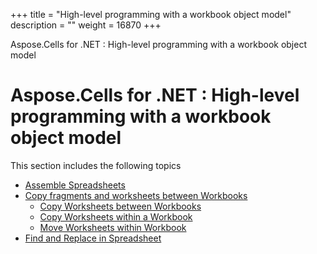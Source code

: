+++
title = "High-level programming with a workbook object model" 
description = "" 
weight = 16870 
+++

Aspose.Cells for .NET : High-level programming with a workbook object model  

# Aspose.Cells for .NET : High-level programming with a workbook object model


This section includes the following topics

*   [Assemble Spreadsheets](https://docs2.aspose.com/cells/net/plugins/asposecellsforopenxml/missingfeaturesinopenxml/high-levelprogrammingwithaworkbookobjectmodel/assemble+spreadsheets)
*   [Copy fragments and worksheets between Workbooks](https://docs2.aspose.com/cells/net/plugins/asposecellsforopenxml/missingfeaturesinopenxml/high-levelprogrammingwithaworkbookobjectmodel/copyfragmentsandworksheetsbetweenworkbooks/)
    *   [Copy Worksheets between Workbooks](https://docs2.aspose.com/cells/net/plugins/asposecellsforopenxml/missingfeaturesinopenxml/high-levelprogrammingwithaworkbookobjectmodel/copyfragmentsandworksheetsbetweenworkbooks/copy+worksheets+between+workbooks)
    *   [Copy Worksheets within a Workbook](https://docs2.aspose.com/cells/net/plugins/asposecellsforopenxml/missingfeaturesinopenxml/high-levelprogrammingwithaworkbookobjectmodel/copyfragmentsandworksheetsbetweenworkbooks/copy+worksheets+within+a+workbook)
    *   [Move Worksheets within Workbook](https://docs2.aspose.com/cells/net/plugins/asposecellsforopenxml/missingfeaturesinopenxml/high-levelprogrammingwithaworkbookobjectmodel/copyfragmentsandworksheetsbetweenworkbooks/move+worksheets+within+workbook)
*   [Find and Replace in Spreadsheet](https://docs2.aspose.com/cells/net/plugins/asposecellsforopenxml/missingfeaturesinopenxml/high-levelprogrammingwithaworkbookobjectmodel/find+and+replace+in+spreadsheet)

